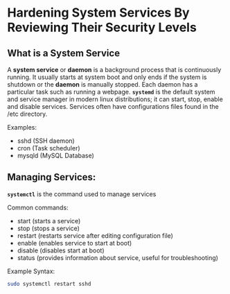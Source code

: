 # Hardening System Services By Reviewing Their Security Levels

## What is a System Service
A **system service** or **daemon** is a background process that is continuously running. It usually starts at system boot and only ends if the system is shutdown or the **daemon** is manually stopped. Each daemon has a particular task such as running a webpage. **`systemd`** is the default system and service manager in modern linux distributions; it can start, stop, enable and disable services. Services often have configurations files found in the /etc directory.

Examples:
- sshd (SSH daemon)
- cron (Task scheduler)
- mysqld (MySQL Database)

## Managing Services: 
**`systemctl`** is the command used to manage services

Common commands:
- start (starts a service)
- stop (stops a service)
- restart (restarts service after editing configuration file)
- enable (enables service to start at boot)
- disable (disables start at boot)
- status (provides information about service, useful for troubleshooting)

Example Syntax: 
```bash 
sudo systemctl restart sshd
```